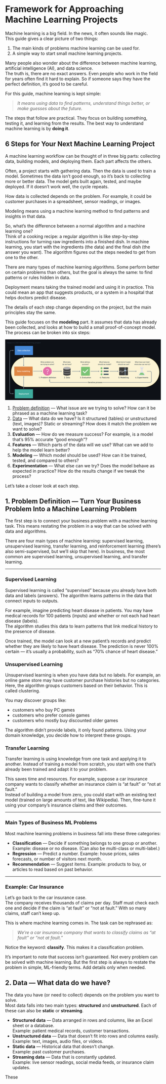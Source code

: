 # Framework for Approaching Machine Learning Projects

Machine learning is a big field. In the news, it often sounds like magic.  
This guide gives a clear picture of two things:  
1. The main kinds of problems machine learning can be used for.  
2. A simple way to start small machine learning projects.  

Many people also wonder about the difference between machine learning, artificial intelligence (AI), and data science.  
The truth is, there are no exact answers. Even people who work in the field for years often find it hard to explain. So if someone says they have the perfect definition, it’s good to be careful.  

For this guide, machine learning is kept simple:  

> *It means using data to find patterns, understand things better, or make guesses about the future.*  

The steps that follow are practical. They focus on building something, testing it, and learning from the results. The best way to understand machine learning is by **doing it**.

## 6 Steps for Your Next Machine Learning Project

A machine learning workflow can be thought of in three big parts: collecting data, building models, and deploying them. Each part affects the others.  

Often, a project starts with gathering data. Then the data is used to train a model. Sometimes the data isn’t good enough, so it’s back to collecting more or better data. The model gets built again, tested, and maybe deployed. If it doesn’t work well, the cycle repeats.  

How data is collected depends on the problem. For example, it could be customer purchases in a spreadsheet, sensor readings, or images.  

Modeling means using a machine learning method to find patterns and insights in that data.  

So, what’s the difference between a normal algorithm and a machine learning one?  
Think of a cooking recipe: a regular algorithm is like step-by-step instructions for turning raw ingredients into a finished dish. In machine learning, you start with the ingredients (the data) and the final dish (the answer you want). The algorithm figures out the steps needed to get from one to the other.  

There are many types of machine learning algorithms. Some perform better on certain problems than others, but the goal is always the same: to find patterns or rules hidden in data.  

Deployment means taking the trained model and using it in practice. This could mean an app that suggests products, or a system in a hospital that helps doctors predict disease.  

The details of each step change depending on the project, but the main principles stay the same.  

This guide focuses on the **modeling** part. It assumes that data has already been collected, and looks at how to build a small proof-of-concept model. The process can be broken into six steps:

![](https://github.com/GiX007/ml-quickstart-notebooks/blob/main/data/images/ml_steps.png)

1. [Problem definition](#1-problem-definition--turn-your-business-problem-into-a-machine-learning-problem)
 — What issue are we trying to solve? How can it be phrased as a machine learning task?  
2. [Data](#2-data--what-data-do-we-have) — What data do we have? Is it structured (tables) or unstructured (text, images)? Static or streaming? How does it match the problem we want to solve?  
3. **Evaluation** — How do we measure success? For example, is a model that’s 95% accurate “good enough”?  
4. **Features** — Which parts of the data will we use? What can we add to help the model learn better?  
5. **Modeling** — Which model should be used? How can it be trained, tested, and compared to others?  
6. **Experimentation** — What else can we try? Does the model behave as expected in practice? How do the results change if we tweak the process?  

Let’s take a closer look at each step.

## 1. Problem Definition — Turn Your Business Problem Into a Machine Learning Problem

The first step is to connect your business problem with a machine learning task. This means restating the problem in a way that can be solved with data and algorithms.  

There are four main types of machine learning: supervised learning, unsupervised learning, transfer learning, and reinforcement learning (there’s also semi-supervised, but we’ll skip that here). In business, the most common are supervised learning, unsupervised learning, and transfer learning.  

---

### Supervised Learning

Supervised learning is called “supervised” because you already have both data and labels (answers). The algorithm learns patterns in the data that connect inputs to outputs.  

For example, imagine predicting heart disease in patients. You may have medical records for 100 patients (inputs) and whether or not each had heart disease (labels).  
The algorithm studies this data to learn patterns that link medical history to the presence of disease.  

Once trained, the model can look at a new patient’s records and predict whether they are likely to have heart disease. The prediction is never 100% certain — it’s usually a probability, such as “70% chance of heart disease.”  

### Unsupervised Learning

Unsupervised learning is when you have data but no labels. For example, an online game store may have customer purchase histories but no categories.  
Here, the algorithm groups customers based on their behavior. This is called clustering.  

You may discover groups like:  
- customers who buy PC games  
- customers who prefer console games  
- customers who mostly buy discounted older games  

The algorithm didn’t provide labels, it only found patterns. Using your domain knowledge, you decide how to interpret these groups.  

### Transfer Learning

Transfer learning is using knowledge from one task and applying it to another. Instead of training a model from scratch, you start with one that’s already been trained and adapt it to your problem.  

This saves time and resources. For example, suppose a car insurance company wants to classify whether an insurance claim is “at fault” or “not at fault.”  
Instead of building a model from zero, you could start with an existing text model (trained on large amounts of text, like Wikipedia). Then, fine-tune it using your company’s insurance claims and their outcomes.  

---

### Main Types of Business ML Problems

Most machine learning problems in business fall into these three categories:  

- **Classification** — Decide if something belongs to one group or another. Example: disease or no disease. (Can also be multi-class or multi-label.)  
- **Regression** — Predict a number. Example: house prices, sales forecasts, or number of visitors next month.  
- **Recommendation** — Suggest items. Example: products to buy, or articles to read based on past behavior.  

---

### Example: Car Insurance

Let’s go back to the car insurance case.  
The company receives thousands of claims per day. Staff must check each one and decide if the claim is “at fault” or “not at fault.” With so many claims, staff can’t keep up.  

This is where machine learning comes in. The task can be rephrased as:  

> *We’re a car insurance company that wants to classify claims as “at fault” or “not at fault.”*  

Notice the keyword: **classify**. This makes it a classification problem.  

It’s important to note that success isn’t guaranteed. Not every problem can be solved with machine learning. But the first step is always to restate the problem in simple, ML-friendly terms. Add details only when needed. 

## 2. Data — What data do we have?

The data you have (or need to collect) depends on the problem you want to solve.  
Most data falls into two main types: **structured** and **unstructured**. Each of these can also be **static** or **streaming**.  

- **Structured data** — Data arranged in rows and columns, like an Excel sheet or a database.  
  Example: patient medical records, customer transactions.  
- **Unstructured data** — Data that doesn’t fit into rows and columns easily.  
  Example: text, images, audio files, or videos.  
- **Static data** — Historical data that doesn’t change.  
  Example: past customer purchases.  
- **Streaming data** — Data that is constantly updated.  
  Example: live sensor readings, social media feeds, or insurance claim updates.  

These
